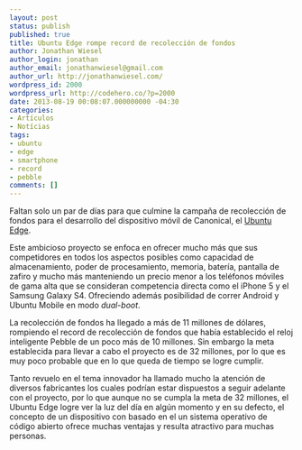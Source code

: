 ```yaml
---
layout: post
status: publish
published: true
title: Ubuntu Edge rompe record de recolección de fondos
author: Jonathan Wiesel
author_login: jonathan
author_email: jonathanwiesel@gmail.com
author_url: http://jonathanwiesel.com/
wordpress_id: 2000
wordpress_url: http://codehero.co/?p=2000
date: 2013-08-19 00:08:07.000000000 -04:30
categories:
- Artículos
- Notícias
tags:
- ubuntu
- edge
- smartphone
- record
- pebble
comments: []
---
```

<p>Faltan solo un par de días para que culmine la campaña de recolección de fondos para el desarrollo del dispositivo móvil de Canonical, el <a href="http://www.indiegogo.com/projects/ubuntu-edge">Ubuntu Edge</a>.</p>

<p>Este ambicioso proyecto se enfoca en ofrecer mucho más que sus competidores en todos los aspectos posibles como capacidad de almacenamiento, poder de procesamiento, memoria, batería, pantalla de zafiro y mucho más manteniendo un precio menor a los teléfonos móviles de gama alta que se consideran competencia directa como el iPhone 5 y el Samsung Galaxy S4. Ofreciendo además posibilidad de correr Android y Ubuntu Mobile en modo <em>dual-boot</em>.</p>

<p>La recolección de fondos ha llegado a más de 11 millones de dólares, rompiendo el record de recolección de fondos que había establecido el reloj inteligente Pebble de un poco más de 10 millones. Sin embargo la meta establecida para llevar a cabo el proyecto es de 32 millones, por lo que es muy poco probable que en lo que queda de tiempo se logre cumplir.</p>

<p>Tanto revuelo en el tema innovador ha llamado mucho la atención de diversos fabricantes los cuales podrían estar dispuestos a seguir adelante con el proyecto, por lo que aunque no se cumpla la meta de 32 millones, el Ubuntu Edge logre ver la luz del día en algún momento y en su defecto, el concepto de un dispositivo con basado en el un sistema operativo de código abierto ofrece muchas ventajas y resulta atractivo para muchas personas.</p>
